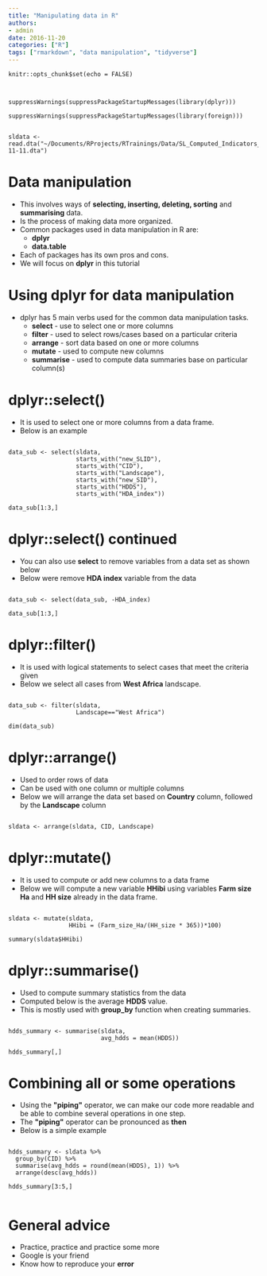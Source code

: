 ```yaml
---
title: "Manipulating data in R"
authors:
- admin
date: 2016-11-20
categories: ["R"]
tags: ["rmarkdown", "data manipulation", "tidyverse"]
---
```


```{r setup, include=FALSE}
knitr::opts_chunk$set(echo = FALSE)
```

```{r Load libraries}


suppressWarnings(suppressPackageStartupMessages(library(dplyr)))

suppressWarnings(suppressPackageStartupMessages(library(foreign)))

```

```{r Load data}

sldata <- read.dta("~/Documents/RProjects/RTrainings/Data/SL_Computed_Indicators_Subset_Data_2016-11-11.dta")

```


# Data manipulation

- This involves ways of **selecting, inserting, deleting, sorting** and 
**summarising** data.
- Is the process of making data more organized.
- Common packages used in data manipulation in R are:
    - **dplyr** 
    - **data.table**
- Each of packages has its own pros and cons.
- We will focus on **dplyr** in this tutorial

# Using dplyr for data manipulation

- dplyr has 5 main verbs used for the common data manipulation tasks.
    - **select** - use to select one or more columns
    - **filter** - used to select rows/cases based on a particular criteria
    - **arrange** - sort data based on one or more columns
    - **mutate** - used to compute new columns
    - **summarise** - used to compute data summaries base on particular column(s)


# dplyr::select()

- It is used to select one or more columns from a data frame.
- Below is an example

```{r dplyr select example 1, echo=TRUE}

data_sub <- select(sldata,
                   starts_with("new_SLID"),
                   starts_with("CID"),
                   starts_with("Landscape"),
                   starts_with("new_SID"),
                   starts_with("HDDS"),
                   starts_with("HDA_index"))

data_sub[1:3,]

```

# dplyr::select() continued
- You can also use **select** to remove variables from a data set as shown below
- Below were remove **HDA index** variable from the data

```{r dplyr select example 2, echo=TRUE}

data_sub <- select(data_sub, -HDA_index)

data_sub[1:3,]

```


# dplyr::filter()
- It is used with logical statements to select cases that meet the criteria given
- Below we select all cases from **West Africa** landscape.

```{r dplyr::filter example, echo=TRUE}

data_sub <- filter(sldata,
                   Landscape=="West Africa")

dim(data_sub)

```


# dplyr::arrange()

- Used to order rows of data
- Can be used with one column or multiple columns
- Below we will arrange the data set based on **Country** column, followed by the 
**Landscape** column

```{r dplyr::arrange example, echo=TRUE}

sldata <- arrange(sldata, CID, Landscape)

```

# dplyr::mutate()
- It is used to compute or add new columns to a data frame
- Below we will compute a new variable **HHibi** using variables **Farm size Ha** and
**HH size** already in the data frame.

```{r dplyr::mutate example, echo=TRUE}

sldata <- mutate(sldata, 
                 HHibi = (Farm_size_Ha/(HH_size * 365))*100)

summary(sldata$HHibi)

```

# dplyr::summarise()
- Used to compute summary statistics from the data
- Computed below is the average **HDDS** value.
- This is mostly used with **group_by** function when creating summaries.

```{r dplyr::summarise example, echo=TRUE}

hdds_summary <- summarise(sldata,
                          avg_hdds = mean(HDDS))

hdds_summary[,]

```


# Combining all or some operations
- Using the **"piping"** operator, we can make our code more readable and be able to combine
several operations in one step.
- The **"piping"** operator can be pronounced as **then**
- Below is a simple example


```{r piping operator example, echo=TRUE}

hdds_summary <- sldata %>%
  group_by(CID) %>%
  summarise(avg_hdds = round(mean(HDDS), 1)) %>%
  arrange(desc(avg_hdds))

hdds_summary[3:5,]


```



# General advice

- Practice, practice and practice some more
- Google is your friend
- Know how to reproduce your **error**

